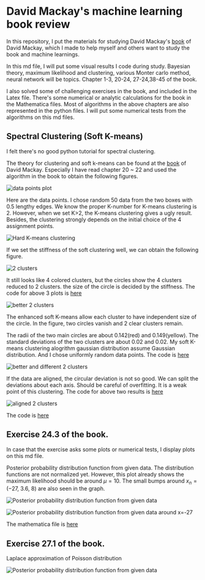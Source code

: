 # David Mackay's machine learning book review

In this repository, I put the materials for studying David Mackay's [book](http://www.inference.phy.cam.ac.uk/mackay/itila/book.html "Information Theory, Inference, and Learning Algorithms") of David Mackay, which I made to help myself and others want to study the book and machine learnings. 

In this md file, I will put some visual results I code during study. Bayesian theory, maximum likelihood and clustering, various Monter carlo method, neural network will be topics. Chapter 1-3, 20-24, 27-24,38-45 of the book. 

I also solved some of challenging exercises in the book, and included in the Latex file. There's some numerical or analytic calculations for the book in the Mathematica files. Most of algorithms in the above chapters are also represented in the python files. I will put some numerical tests from the algorithms on this md files. 

## Spectral Clustering (Soft K-means)

I felt there's no good python tutorial for spectral clustering.   

The theory for clustering and soft k-means can be found at the [book](http://www.inference.phy.cam.ac.uk/mackay/itila/book.html "Information Theory, Inference, and Learning Algorithms") of David Mackay. Especially I have read chapter 20 ~ 22 and used the algorithm in the book to obtain the following figures.


![data points plot](https://github.com/physhik/spectral-clustering/blob/master/datapoints.png)

Here are the data points. I chose random 50 data from the two boxes with 0.5 lengthy edges. We know the proper K-number for K-means clustering is 2. However, when we set K>2, the K-means clustering gives a ugly result. Besides, the clustering strongly depends on the initial choice of the 4 assignment points.  

![Hard K-means clustering](https://github.com/physhik/Study-of-David-Mackay-s-book-/blob/master/hardkmeans.png)

If we set the stiffness of the soft clustering well, we can obtain the following figure.  
 
 
![2 clusters](https://github.com/physhik/Study-of-David-Mackay-s-book-/blob/master/2clusters.png)
 
It still looks like 4 colored clusters, but the circles show the 4 clusters reduced to 2 clusters. the size of the circle is decided by the stiffness. The code for above 3 plots is [here](https://github.com/physhik/Study-of-David-Mackay-s-book-/blob/master/cluster.py)

![better 2 clusters ](https://github.com/physhik/Study-of-David-Mackay-s-book-/blob/master/enhancedsoftkmeans2.png)

The enhanced soft K-means allow each cluster to have independent size of the circle. In the figure, two circles vanish and 2 clear clusters remain.  
 
The radii of the two main circles are about 0.142(red) and 0.149(yellow). The standard deviations of the two clusters are about 0.02 and 0.02. My soft K-means clustering alogrithm gaussian distribution assume Gaussian distribution. And I chose uniformly random data points. The code is [here](https://github.com/physhik/Study-of-David-Mackay-s-book-/blob/master/enhancedsoftkmeans.py)
 

![better and different 2 clusters ](https://github.com/physhik/Study-of-David-Mackay-s-book-/blob/master/enhancedsoftkmeans3.png)


If the data are aligned, the circular deviation is not so good. We can split the deviations about each axis. Should be careful of overfitting. It is a weak point of this clustering. The code for above two results is [here](https://github.com/physhik/Study-of-David-Mackay-s-book-/blob/master/enhancedsoftkmeans.py)  

![aligned 2 clusters ](https://github.com/physhik/Study-of-David-Mackay-s-book-/blob/master/alignsoftkmeans.png)

The code is [here](https://github.com/physhik/Study-of-David-Mackay-s-book-/blob/master/axisaligngaussiansoftkmeans.py)

## Exercise 24.3 of the book. 

In case that the exercise asks some plots or numerical tests, I display plots on this md file. 

Posterior probability distribution function from given data. The distribution functions are not normalized yet. However, this plot already shows the maximum likelihood should be around $\mu=10$. The small bumps around $x_n=(-27,~3.6,~8)$ are also seen in the graph.

![Posterior probability distribution function from given data](https://github.com/physhik/Study-of-David-Mackay-s-book-/blob/master/7scientistplot.png)

![Posterior probability distribution function from given data around x=-27](https://github.com/physhik/Study-of-David-Mackay-s-book-/blob/master/7scientistplot2.png)

The mathematica file is [here](https://github.com/physhik/Study-of-David-Mackay-s-book-/blob/master/.png)


## Exercise 27.1 of the book. 

Laplace approximation of Poisson distribution


![Posterior probability distribution function from given data](https://github.com/physhik/Study-of-David-Mackay-s-book-/blob/master/laplaceofpoisson.png)